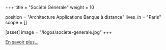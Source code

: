 +++
title = "Société Générale"
weight = 10

position = "Architecture Applications Banque à distance"
lives_in = "Paris"
scope = []

[asset]
  image = "/logos/societe-generale.jpg"
+++

[En savoir plus...](/reference-list/societe-generale)
